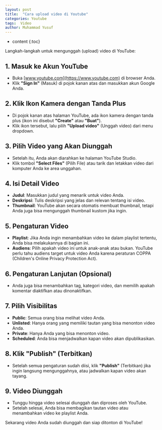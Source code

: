 ```yaml
---
layout: post
title:  "Cara upload video di Youtube"
categories: Youtube
tags:  Video
author: Muhammad Yusuf
---
```


* content
{:toc}

Langkah-langkah untuk mengunggah (upload) video di YouTube:

## 1. **Masuk ke Akun YouTube**

- Buka [www.youtube.com](https://www.youtube.com) di browser Anda.
- Klik **"Sign In"** (Masuk) di pojok kanan atas dan masukkan akun Google Anda.

## 2. **Klik Ikon Kamera dengan Tanda Plus**

- Di pojok kanan atas halaman YouTube, ada ikon kamera dengan tanda plus (ikon ini disebut **"Create"** atau **"Buat"**).
- Klik ikon tersebut, lalu pilih **"Upload video"** (Unggah video) dari menu dropdown.

## 3. **Pilih Video yang Akan Diunggah**

- Setelah itu, Anda akan diarahkan ke halaman YouTube Studio.
- Klik tombol **"Select Files"** (Pilih File) atau tarik dan letakkan video dari komputer Anda ke area unggahan.

## 4. **Isi Detail Video**

- **Judul**: Masukkan judul yang menarik untuk video Anda.
- **Deskripsi**: Tulis deskripsi yang jelas dan relevan tentang isi video.
- **Thumbnail**: YouTube akan secara otomatis membuat thumbnail, tetapi Anda juga bisa mengunggah thumbnail kustom jika ingin.

## 5. **Pengaturan Video**

- **Playlist**: Jika Anda ingin menambahkan video ke dalam playlist tertentu, Anda bisa melakukannya di bagian ini.
- **Audiens**: Pilih apakah video ini untuk anak-anak atau bukan. YouTube perlu tahu audiens target untuk video Anda karena peraturan COPPA (Children's Online Privacy Protection Act).

## 6. **Pengaturan Lanjutan (Opsional)**

- Anda juga bisa menambahkan tag, kategori video, dan memilih apakah komentar diaktifkan atau dinonaktifkan.

## 7. **Pilih Visibilitas**

- **Public**: Semua orang bisa melihat video Anda.
- **Unlisted**: Hanya orang yang memiliki tautan yang bisa menonton video Anda.
- **Private**: Hanya Anda yang bisa menonton video.
- **Scheduled**: Anda bisa menjadwalkan kapan video akan dipublikasikan.

## 8. **Klik "Publish" (Terbitkan)**

- Setelah semua pengaturan sudah diisi, klik **"Publish"** (Terbitkan) jika ingin langsung mengunggahnya, atau jadwalkan kapan video akan tayang.

## 9. **Video Diunggah**

- Tunggu hingga video selesai diunggah dan diproses oleh YouTube.
- Setelah selesai, Anda bisa membagikan tautan video atau menambahkan video ke playlist Anda.

Sekarang video Anda sudah diunggah dan siap ditonton di YouTube!